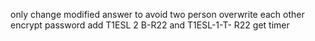 only change modified answer to avoid two person overwrite each other
encrypt password
add T1ESL 2 B-R22 and T1ESL-1-T- R22
get timer

